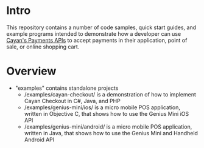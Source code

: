 # Intro

This repository contains a number of code samples, quick start guides, and example programs intended to demonstrate how a developer can use [Cayan's Payments APIs](https://cayan.com/developers/) to accept payments in their application, point of sale, or online shopping cart.

# Overview

* "examples" contains standalone projects 
  * /examples/cayan-checkout/ is a demonstration of how to implement Cayan Checkout in C#, Java, and PHP
  * /examples/genius-mini/ios/ is a micro mobile POS application, written in Objective C, that shows how to use the Genius Mini iOS API
  * /examples/genius-mini/android/ is a micro mobile POS application, written in Java, that shows how to use the Genius Mini and Handheld Android API
